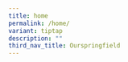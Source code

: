 ```yaml
---
title: home
permalink: /home/
variant: tiptap
description: ""
third_nav_title: Ourspringfield
---
```

<p></p>